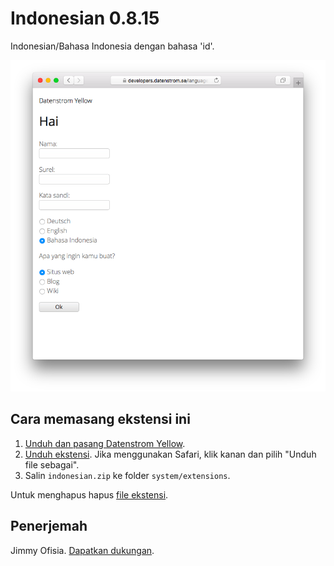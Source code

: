 Indonesian 0.8.15
=================
Indonesian/Bahasa Indonesia dengan bahasa 'id'.

<p align="center"><img src="indonesian-screenshot.png?raw=true" alt="Screenshot"></p>

## Cara memasang ekstensi ini

1. [Unduh dan pasang Datenstrom Yellow](https://github.com/datenstrom/yellow/).
2. [Unduh ekstensi](https://github.com/datenstrom/yellow-extensions/raw/master/zip/indonesian.zip). Jika menggunakan Safari, klik kanan dan pilih "Unduh file sebagai".
3. Salin `indonesian.zip` ke folder `system/extensions`.

Untuk menghapus hapus [file ekstensi](extension.ini).

## Penerjemah

Jimmy Ofisia. [Dapatkan dukungan](https://extensions.datenstrom.se/help/).
